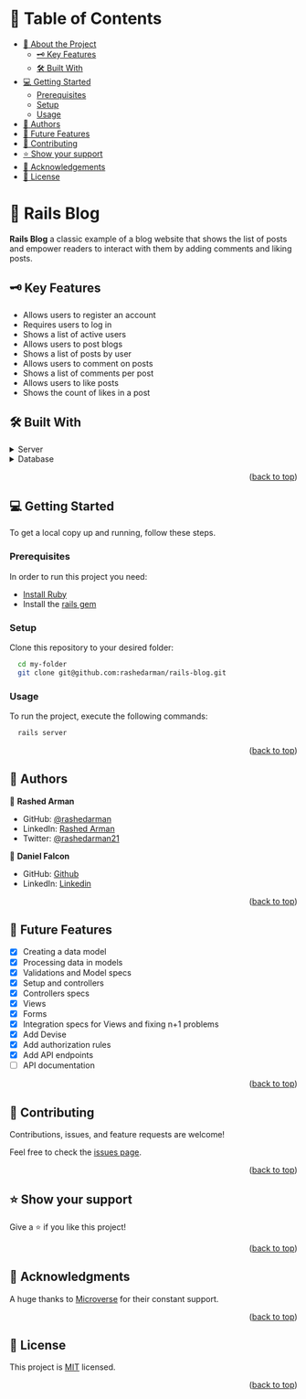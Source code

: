 <a name="readme-top"></a>

# 📗 Table of Contents

- [📖 About the Project](#about-project)
  - [🗝️ Key Features](#key-features)
  - [🛠️ Built With](#built-with)
- [💻 Getting Started](#getting-started)
  - [Prerequisites](#prerequisites)
  - [Setup](#setup)
  - [Usage](#usage)
- [👥 Authors](#authors)
- [🔭 Future Features](#future-features)
- [🤝 Contributing](#contributing)
- [⭐️ Show your support](#support)
- [🙏 Acknowledgements](#acknowledgements)
- [📝 License](#license)

# 📖 Rails Blog <a name="about-project"></a>

**Rails Blog** a classic example of a blog website that shows the list of posts and empower readers to interact with them by adding comments and liking posts.

## 🗝️ Key Features <a name="key-features"></a>

- Allows users to register an account
- Requires users to log in
- Shows a list of active users
- Allows users to post blogs
- Shows a list of posts by user
- Allows users to comment on posts
- Shows a list of comments per post
- Allows users to like posts
- Shows the count of likes in a post

## 🛠️ Built With <a name="built-with"></a>

<details>
  <summary>Server</summary>
  <ul>
    <li><a href="https://rubyonrails.org">Ruby on Rails</a></li>
  </ul>
</details>

<details>
<summary>Database</summary>
  <ul>
    <li><a href="https://www.postgresql.org/">PostgreSQL</a></li>
  </ul>
</details>

<p align="right">(<a href="#readme-top">back to top</a>)</p>

## 💻 Getting Started <a name="getting-started"></a>

To get a local copy up and running, follow these steps.

### Prerequisites

In order to run this project you need:

- [Install Ruby](https://www.ruby-lang.org/en/documentation/installation/)
- Install the [rails gem](https://rubygems.org/gems/rails)

### Setup

Clone this repository to your desired folder:

```sh
  cd my-folder
  git clone git@github.com:rashedarman/rails-blog.git
```

### Usage

To run the project, execute the following commands:

```sh
  rails server
```

<p align="right">(<a href="#readme-top">back to top</a>)</p>

## 👥 Authors <a name="authors"></a>

👤 **Rashed Arman**

- GitHub: [@rashedarman](https://github.com/rashedarman)
- LinkedIn: [Rashed Arman](https://linkedin.com/in/rashedarman)
- Twitter: [@rashedarman21](https://twitter.com/rashedarman21)

👤 **Daniel Falcon** 
- GitHub: [Github](https://github.com/Danfall369) 
- LinkedIn: [Linkedin](https://www.linkedin.com/in/danfall369/)

<p align="right">(<a href="#readme-top">back to top</a>)</p>

## 🔭 Future Features <a name="future-features"></a>

- [x] Creating a data model
- [x] Processing data in models
- [x] Validations and Model specs
- [x] Setup and controllers
- [x] Controllers specs
- [x] Views
- [x] Forms
- [x] Integration specs for Views and fixing n+1 problems
- [x] Add Devise
- [x] Add authorization rules
- [x] Add API endpoints
- [ ] API documentation

<p align="right">(<a href="#readme-top">back to top</a>)</p>

## 🤝 Contributing <a name="contributing"></a>

Contributions, issues, and feature requests are welcome!

Feel free to check the [issues page](../../issues/).

<p align="right">(<a href="#readme-top">back to top</a>)</p>

## ⭐️ Show your support <a name="support"></a>

Give a ⭐️ if you like this project!

<p align="right">(<a href="#readme-top">back to top</a>)</p>

## 🙏 Acknowledgments <a name="acknowledgements"></a>

A huge thanks to [Microverse](https://www.microverse.org) for their constant support.

<p align="right">(<a href="#readme-top">back to top</a>)</p>

## 📝 License <a name="license"></a>

This project is [MIT](./LICENSE) licensed.

<p align="right">(<a href="#readme-top">back to top</a>)</p>
